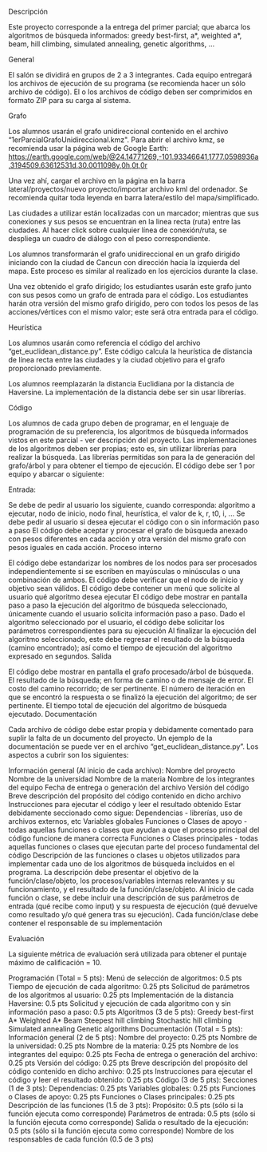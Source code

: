 Descripción

Este proyecto corresponde a la entrega del primer parcial; que abarca los algoritmos de búsqueda informados: greedy best-first, a*, weighted a*, beam, hill climbing, simulated annealing, genetic algorithms, ...



General

El salón se dividirá en grupos de 2 a 3 integrantes. Cada equipo entregará los archivos de ejecución de su programa (se recomienda hacer un sólo archivo de código). El o los archivos de código deben ser comprimidos en formato ZIP para su carga al sistema.

Grafo

Los alumnos usarán el grafo unidireccional contenido en el archivo “1erParcialGrafoUnidireccional.kmz". Para abrir el archivo kmz, se recomienda usar la página web de Google Earth: https://earth.google.com/web/@24.14771269,-101.93346641,1777.0598936a,3194509.63612531d,30.0011098y,0h,0t,0r

Una vez ahí, cargar el archivo en la página en la barra lateral/proyectos/nuevo proyecto/importar archivo kml del ordenador. Se recomienda quitar toda leyenda en barra latera/estilo del mapa/simplificado.

Las ciudades a utilizar están localizadas con un marcador; mientras que sus conexiones y sus pesos se encuentran en la linea recta (ruta) entre las ciudades. Al hacer click sobre cualquier línea de conexión/ruta, se despliega un cuadro de diálogo con el peso correspondiente.

Los alumnos transformarán el grafo unidireccional en un grafo dirigido iniciando con la ciudad de Cancun con dirección hacia la izquierda del mapa. Este proceso es similar al realizado en los ejercicios durante la clase.

Una vez obtenido el grafo dirigido; los estudiantes usarán este grafo junto con sus pesos como un grafo de entrada para el código. Los estudiantes harán otra versión del mismo grafo dirigido, pero con todos los pesos de las acciones/vértices con el mismo valor; este será otra entrada para el código.

Heurística

Los alumnos usarán como referencia el código del archivo “get_euclidean_distance.py”. Este código calcula la heurística de distancia de línea recta entre las ciudades y la ciudad objetivo para el grafo proporcionado previamente. 

Los alumnos reemplazarán la distancia Euclidiana por la distancia de Haversine. La implementación de la distancia debe ser sin usar librerías.

Código

Los alumnos de cada grupo deben de programar, en el lenguaje de programación de su preferencia, los algoritmos de búsqueda informados vistos en este parcial - ver descripción del proyecto. Las implementaciones de los algoritmos deben ser propias; esto es, sin utilizar librerías para realizar la búsqueda. Las librerías permitidas son para la de generación del grafo/árbol y para obtener el tiempo de ejecución. El código debe ser 1 por equipo y abarcar o siguiente:

Entrada:

Se debe de pedir al usuario los siguiente, cuando corresponda: algoritmo a ejecutar, nodo de inicio, nodo final, heurística, el valor de k, r, t0, i, ... 
Se debe pedir al usuario si desea ejecutar el código con o sin información paso a paso
El código debe aceptar y procesar el grafo de búsqueda anexado con pesos diferentes en cada acción y otra versión del mismo grafo con pesos iguales en cada acción.
Proceso interno

El código debe estandarizar los nombres de los nodos para ser procesados independientemente si se escriben en mayúsculas o minúsculas o una combinación de ambos.
El código debe verificar que el nodo de inicio y objetivo sean válidos.
El código debe contener un menú que solicite al usuario qué algoritmo desea ejecutar
El código debe mostrar en pantalla paso a paso la ejecución del algoritmo de búsqueda seleccionado, únicamente cuando el usuario solicita información paso a paso.
Dado el algoritmo seleccionado por el usuario, el código debe solicitar los parámetros correspondientes para su ejecución
Al finalizar la ejecución del algoritmo seleccionado, este debe regresar el resultado de la búsqueda (camino encontrado); así como el tiempo de ejecución del algoritmo expresado en segundos.
Salida

El código debe mostrar en pantalla el grafo procesado/árbol de búsqueda.
El resultado de la búsqueda; en forma de camino o de mensaje de error.
El costo del camino recorrido; de ser pertinente.
El número de iteración en que se encontró la respuesta o se finalizó la ejecución del algoritmo; de ser pertinente.
El tiempo total de ejecución del algoritmo de búsqueda ejecutado.
Documentación

Cada archivo de código debe estar propia y debidamente comentado para suplir la falta de un documento del proyecto. Un ejemplo de la documentación se puede ver en el archivo “get_euclidean_distance.py”. Los aspectos a cubrir son los siguientes:

Información general (Al inicio de cada archivo):
Nombre del proyecto
Nombre de la universidad
Nombre de la materia
Nombre de los integrantes del equipo
Fecha de entrega o generación del archivo
Versión del código
Breve descripción del propósito del código contenido en dicho archivo
Instrucciones para ejecutar el código y leer el resultado obtenido
Estar debidamente seccionado como sigue:
Dependencias - librerías, uso de archivos externos, etc
Variables globales
Funciones o Clases de apoyo - todas aquellas funciones o clases que ayudan a que el proceso principal del código funcione de manera correcta
Funciones o Clases principales - todas aquellas funciones o clases que ejecutan parte del proceso fundamental del código
Descripción de las funciones o clases u objetos utilizados para implementar cada uno de los algoritmos de búsqueda incluidos en el programa. La descripción debe presentar el objetivo de la función/clase/objeto, los procesos/variables internas relevantes y su funcionamiento, y el resultado de la función/clase/objeto.
Al inicio de cada función o clase, se debe incluir una descripción de sus parámetros de entrada (qué recibe como input) y su respuesta de ejecución (qué devuelve como resultado y/o qué genera tras su ejecución).
Cada función/clase debe contener el responsable de su implementación 


Evaluación

La siguiente métrica de evaluación será utilizada para obtener el puntaje máximo de calificación = 10.

Programación (Total = 5 pts):
Menú de selección de algoritmos: 0.5 pts
Tiempo de ejecución de cada algoritmo: 0.25 pts
Solicitud de parámetros de los algoritmos al usuario: 0.25 pts
Implementación de la distancia Haversine: 0.5 pts
Solicitud y ejecución de cada algoritmo con y sin información paso a paso: 0.5 pts
Algoritmos (3 de 5 pts):
Greedy best-first
A*
Weighted A*
Beam
Steepest hill climbing
Stochastic hill climbing
Simulated annealing
Genetic algorithms
Documentación (Total = 5 pts):  
Información general (2 de 5 pts):
Nombre del proyecto: 0.25 pts
Nombre de la universidad: 0.25 pts
Nombre de la materia: 0.25 pts
Nombre de los integrantes del equipo: 0.25 pts
Fecha de entrega o generación del archivo: 0.25 pts
Versión del código: 0.25 pts
Breve descripción del propósito del código contenido en dicho archivo: 0.25 pts
Instrucciones para ejecutar el código y leer el resultado obtenido: 0.25 pts
Código (3 de 5 pts):
Secciones (1 de 3 pts):
Dependencias: 0.25 pts
Variables globales: 0.25 pts
Funciones o Clases de apoyo: 0.25 pts
Funciones o Clases principales: 0.25 pts
Descripción de las funciones (1.5 de 3 pts):
Propósito: 0.5 pts (sólo si la función ejecuta como corresponde)
Parámetros de entrada: 0.5 pts (sólo si la función ejecuta como corresponde)
Salida o resultado de la ejecución: 0.5 pts (sólo si la función ejecuta como corresponde)
Nombre de los responsables de cada función (0.5 de 3 pts)
